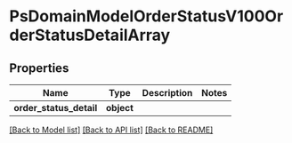 # PsDomainModelOrderStatusV100OrderStatusDetailArray

## Properties
Name | Type | Description | Notes
------------ | ------------- | ------------- | -------------
**order_status_detail** | **object** |  | 

[[Back to Model list]](../README.md#documentation-for-models) [[Back to API list]](../README.md#documentation-for-api-endpoints) [[Back to README]](../README.md)

